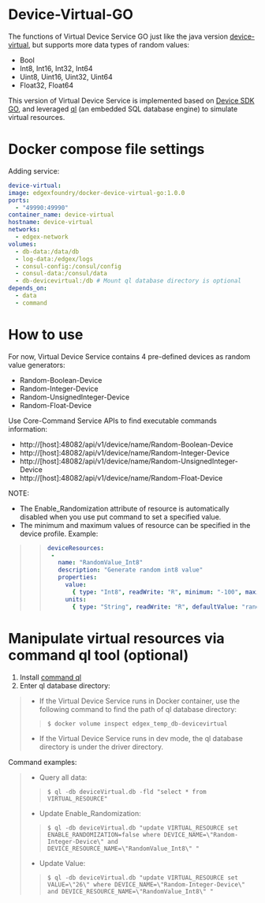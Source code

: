 # Device-Virtual-GO
The functions of Virtual Device Service GO just like the java version [device-virtual](https://github.com/edgexfoundry/device-virtual),
but supports more data types of random values:
* Bool
* Int8, Int16, Int32, Int64
* Uint8, Uint16, Uint32, Uint64
* Float32, Float64

This version of Virtual Device Service is implemented based on [Device SDK GO](https://github.com/edgexfoundry/device-sdk-go),
and leveraged [ql](https://godoc.org/modernc.org/ql) (an embedded SQL database engine) to simulate virtual resources.

# Docker compose file settings
Adding service:
```yaml
device-virtual:
image: edgexfoundry/docker-device-virtual-go:1.0.0
ports:
  - "49990:49990"
container_name: device-virtual
hostname: device-virtual
networks:
  - edgex-network
volumes:
  - db-data:/data/db
  - log-data:/edgex/logs
  - consul-config:/consul/config
  - consul-data:/consul/data
  - db-devicevirtual:/db # Mount ql database directory is optional
depends_on:
  - data
  - command
```
# How to use
For now, Virtual Device Service contains 4 pre-defined devices as random value generators:
* Random-Boolean-Device
* Random-Integer-Device
* Random-UnsignedInteger-Device
* Random-Float-Device

Use Core-Command Service APIs to find executable commands information:
* http://[host]:48082/api/v1/device/name/Random-Boolean-Device
* http://[host]:48082/api/v1/device/name/Random-Integer-Device
* http://[host]:48082/api/v1/device/name/Random-UnsignedInteger-Device
* http://[host]:48082/api/v1/device/name/Random-Float-Device

NOTE:
* The Enable_Randomization attribute of resource is automatically disabled when you use put command to set a specified value.
* The minimum and maximum values of resource can be specified in the device profile. Example:
>>```yaml
>>deviceResources:
>>  -
>>    name: "RandomValue_Int8"
>>    description: "Generate random int8 value"
>>    properties:
>>      value:
>>        { type: "Int8", readWrite: "R", minimum: "-100", maximum: "100", defaultValue: "0" }
>>      units:
>>        { type: "String", readWrite: "R", defaultValue: "random int8 value" }
>>```
# Manipulate virtual resources via command ql tool (optional)
1. Install [command ql](https://godoc.org/modernc.org/ql/ql)
2. Enter ql database directory:
> * If the Virtual Device Service runs in Docker container, use the following command to find the path of ql database directory: 
>> ```console
>> $ docker volume inspect edgex_temp_db-devicevirtual
>> ```
> * If the Virtual Device Service runs in dev mode, the ql database directory is under the driver directory. 

Command examples:
> * Query all data:
>>```console
>>$ ql -db deviceVirtual.db -fld "select * from VIRTUAL_RESOURCE"
>>```
> * Update Enable_Randomization:
>> ```console
>>$ ql -db deviceVirtual.db "update VIRTUAL_RESOURCE set ENABLE_RANDOMIZATION=false where DEVICE_NAME=\"Random-Integer-Device\" and DEVICE_RESOURCE_NAME=\"RandomValue_Int8\" "
>> ```
> * Update Value:
>> ```console
>>$ ql -db deviceVirtual.db "update VIRTUAL_RESOURCE set VALUE=\"26\" where DEVICE_NAME=\"Random-Integer-Device\" and DEVICE_RESOURCE_NAME=\"RandomValue_Int8\" "
>> ```
